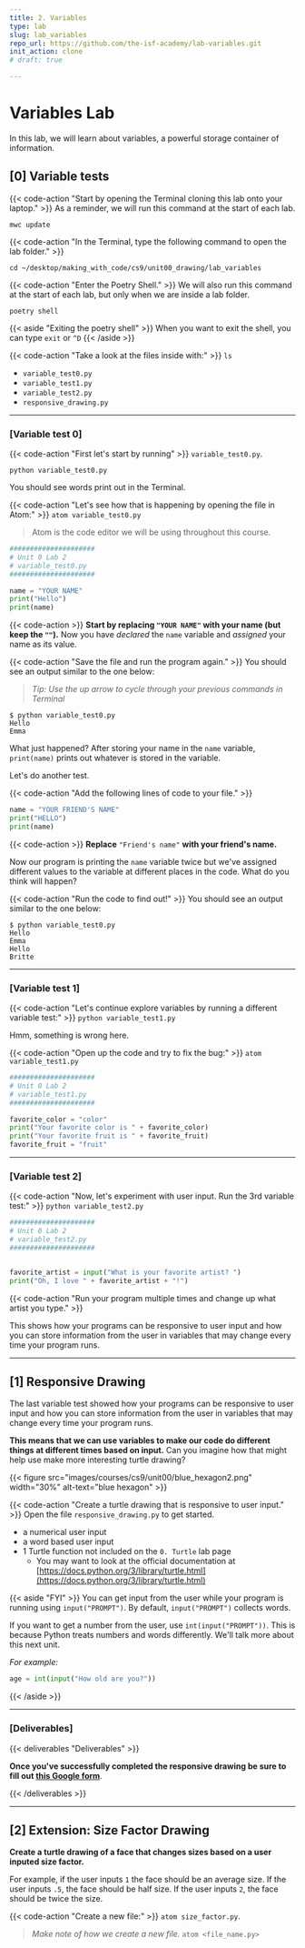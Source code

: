 ```yaml
---
title: 2. Variables
type: lab
slug: lab_variables
repo_url: https://github.com/the-isf-academy/lab-variables.git
init_action: clone
# draft: true

---
```


# Variables Lab
In this lab, we will learn about variables, a powerful storage container of information.

## [0] Variable tests

{{< code-action "Start by opening the Terminal cloning this lab onto your laptop." >}} As a reminder, we will run this command at the start of each lab.
```shell
mwc update
```
{{< code-action "In the Terminal, type the following command to open the lab folder." >}}
```shell
cd ~/desktop/making_with_code/cs9/unit00_drawing/lab_variables
```

{{< code-action "Enter the Poetry Shell." >}} We will also run this command at the start of each lab, but only when we are inside a lab folder.
```shell
poetry shell
```
{{< aside "Exiting the poetry shell" >}}
When you want to exit the shell, you can type `exit` or `^D`
{{< /aside >}}

{{< code-action "Take a look at the files inside with:" >}} `ls`
- `variable_test0.py`
- `variable_test1.py`
- `variable_test2.py`
- `responsive_drawing.py`

---

### [Variable test 0]

{{< code-action "First let's start by running" >}} `variable_test0.py`.
```shell
python variable_test0.py
```

You should see words print out in the Terminal.


{{< code-action "Let's see how that is happening by opening the file in Atom:" >}} `atom variable_test0.py`
> Atom is the code editor we will be using throughout this course.

```python
#####################
# Unit 0 Lab 2
# variable_test0.py
#####################

name = "YOUR NAME"
print("Hello")
print(name)
```

{{< code-action >}} **Start by replacing `"YOUR NAME"` with your name (but keep the `""`).** Now you have *declared* the `name` variable and *assigned* your name as its value.

{{< code-action "Save the file and run the program again." >}} You should see an output similar to the one below:
> *Tip: Use the up arrow to cycle through your previous commands in Terminal*

```shell
$ python variable_test0.py
Hello
Emma
```

What just happened? After storing your name in the `name` variable, `print(name)` prints out whatever is stored in the variable.

Let's do another test.

{{< code-action "Add the following lines of code to your file." >}}

```python
name = "YOUR FRIEND'S NAME"
print("HELLO")
print(name)
```

{{< code-action >}} **Replace** `"Friend's name"` **with your friend's name.**

Now our program is printing the `name` variable twice but we've assigned different values to the
variable at different places in the code. What do you think will happen?

{{< code-action "Run the code to find out!" >}} You should see an output similar to the one below:
```shell
$ python variable_test0.py
Hello
Emma
Hello
Britte

```
---

### [Variable test 1]

{{< code-action "Let's continue explore variables by running a different variable test:" >}} `python variable_test1.py`

Hmm, something is wrong here.

{{< code-action "Open up the code and try to fix the bug:" >}} `atom variable_test1.py`

```python
#####################
# Unit 0 Lab 2
# variable_test1.py
#####################

favorite_color = "color"
print("Your favorite color is " + favorite_color)
print("Your favorite fruit is " + favorite_fruit)
favorite_fruit = "fruit"
```


---

### [Variable test 2]
{{< code-action "Now, let's experiment with user input. Run the 3rd variable test:"  >}} `python variable_test2.py`

```python
#####################
# Unit 0 Lab 2
# variable_test2.py
#####################


favorite_artist = input("What is your favorite artist? ")
print("Oh, I love " + favorite_artist + "!")
```

{{< code-action "Run your program multiple times and change up what artist you type." >}}

This shows how your programs can be responsive to user input and how you can store
information from the user in variables that may change every time your program runs.


---


## [1] Responsive Drawing


The last variable test showed how your programs can be responsive to user input and how you can store information from the user in variables that may change every time your program runs.

**This means that we can use variables to make our code do different things at different times based on input.** Can you imagine how that might help use make more interesting turtle drawing?

{{< figure src="images/courses/cs9/unit00/blue_hexagon2.png" width="30%" alt-text="blue hexagon" >}}


{{< code-action "Create a turtle drawing that is responsive to user input." >}} Open the file `responsive_drawing.py` to get started.
- a numerical user input
- a word based user input
- 1 Turtle function not included on the `0. Turtle` lab page
    - You may want to look at the official documentation at [https://docs.python.org/3/library/turtle.html](https://docs.python.org/3/library/turtle.html)


{{< aside "FYI" >}}
You can get input from the user while your program is running using `input("PROMPT")`. By default, `input("PROMPT")` collects words.

If you want to get a number from the user, use `int(input("PROMPT"))`. This is because
Python treats numbers and words differently. We'll talk more about this next unit.

*For example:*
```python
age = int(input("How old are you?"))
```

{{< /aside >}}

---

### [Deliverables]


{{< deliverables "Deliverables" >}}

**Once you've successfully completed the responsive drawing be sure to fill out [this Google form](https://docs.google.com/forms/d/e/1FAIpQLSdj2v10XtImu8somw--aWTTspN6CxBJpYRTAfGIrSfC0o4EpA/viewform?usp=sf_link)**.


{{< /deliverables >}}

---

## [2] Extension: Size Factor Drawing

**Create a turtle drawing of a face that changes sizes based on a user inputed size factor.**

For example, if the user inputs `1` the face should be an average size. If the user inputs `.5`, the face should be half size. If the user inputs `2`, the face should be twice the size.


{{< code-action "Create a new file:" >}} `atom size_factor.py`.
> *Make note of how we create a new file.* `atom <file_name.py>`
